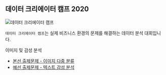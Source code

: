 ## 데이터 크리에이터 캠프 2020

![데이터 크리에이터 캠프](img/DCC,jpg)

`데이터 크리에이터 캠프`는 실제 비즈니스 환경의 문제를 해결하는 데이터 분석 대회입니다.  

이미지 및 감성 분석

* [본선 출제문제 - 이미지 다중 분류](https://github.com/YUSEONGMIN/Analysis_project_code/tree/f1ca88b851762deb64da55ec385cdb4828cefa43/3_%EB%A6%AC%EB%B7%B0%20%EB%8D%B0%EC%9D%B4%ED%84%B0%20%EB%B6%84%EC%84%9D/%EB%B3%B8%EC%84%A0%EC%B6%9C%EC%A0%9C%EB%AC%B8%EC%A0%9C)
* [예선 출제문제 - 텍스트 감성 분석](본선출제문제)
